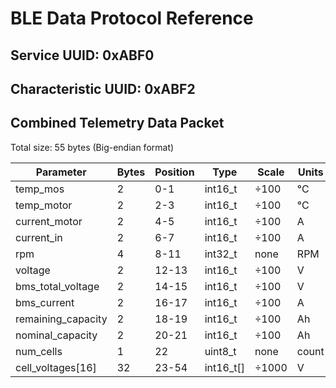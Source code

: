 # BLE Data Protocol Reference

## Service UUID: 0xABF0
## Characteristic UUID: 0xABF2

## Combined Telemetry Data Packet
Total size: 55 bytes (Big-endian format)

| Parameter | Bytes | Position | Type | Scale | Units |
|-----------|--------|-----------|------|---------|-------|
| temp_mos | 2 | 0-1 | int16_t | ÷100 | °C |
| temp_motor | 2 | 2-3 | int16_t | ÷100 | °C |
| current_motor | 2 | 4-5 | int16_t | ÷100 | A |
| current_in | 2 | 6-7 | int16_t | ÷100 | A |
| rpm | 4 | 8-11 | int32_t | none | RPM |
| voltage | 2 | 12-13 | int16_t | ÷100 | V |
| bms_total_voltage | 2 | 14-15 | int16_t | ÷100 | V |
| bms_current | 2 | 16-17 | int16_t | ÷100 | A |
| remaining_capacity | 2 | 18-19 | int16_t | ÷100 | Ah |
| nominal_capacity | 2 | 20-21 | int16_t | ÷100 | Ah |
| num_cells | 1 | 22 | uint8_t | none | count |
| cell_voltages[16] | 32 | 23-54 | int16_t[] | ÷1000 | V |


